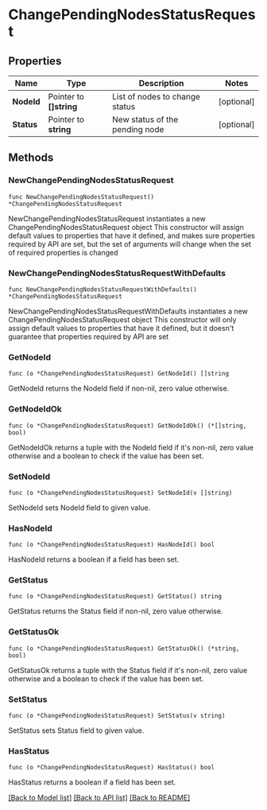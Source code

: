 # ChangePendingNodesStatusRequest

## Properties

Name | Type | Description | Notes
------------ | ------------- | ------------- | -------------
**NodeId** | Pointer to **[]string** | List of nodes to change status | [optional] 
**Status** | Pointer to **string** | New status of the pending node | [optional] 

## Methods

### NewChangePendingNodesStatusRequest

`func NewChangePendingNodesStatusRequest() *ChangePendingNodesStatusRequest`

NewChangePendingNodesStatusRequest instantiates a new ChangePendingNodesStatusRequest object
This constructor will assign default values to properties that have it defined,
and makes sure properties required by API are set, but the set of arguments
will change when the set of required properties is changed

### NewChangePendingNodesStatusRequestWithDefaults

`func NewChangePendingNodesStatusRequestWithDefaults() *ChangePendingNodesStatusRequest`

NewChangePendingNodesStatusRequestWithDefaults instantiates a new ChangePendingNodesStatusRequest object
This constructor will only assign default values to properties that have it defined,
but it doesn't guarantee that properties required by API are set

### GetNodeId

`func (o *ChangePendingNodesStatusRequest) GetNodeId() []string`

GetNodeId returns the NodeId field if non-nil, zero value otherwise.

### GetNodeIdOk

`func (o *ChangePendingNodesStatusRequest) GetNodeIdOk() (*[]string, bool)`

GetNodeIdOk returns a tuple with the NodeId field if it's non-nil, zero value otherwise
and a boolean to check if the value has been set.

### SetNodeId

`func (o *ChangePendingNodesStatusRequest) SetNodeId(v []string)`

SetNodeId sets NodeId field to given value.

### HasNodeId

`func (o *ChangePendingNodesStatusRequest) HasNodeId() bool`

HasNodeId returns a boolean if a field has been set.

### GetStatus

`func (o *ChangePendingNodesStatusRequest) GetStatus() string`

GetStatus returns the Status field if non-nil, zero value otherwise.

### GetStatusOk

`func (o *ChangePendingNodesStatusRequest) GetStatusOk() (*string, bool)`

GetStatusOk returns a tuple with the Status field if it's non-nil, zero value otherwise
and a boolean to check if the value has been set.

### SetStatus

`func (o *ChangePendingNodesStatusRequest) SetStatus(v string)`

SetStatus sets Status field to given value.

### HasStatus

`func (o *ChangePendingNodesStatusRequest) HasStatus() bool`

HasStatus returns a boolean if a field has been set.


[[Back to Model list]](../README.md#documentation-for-models) [[Back to API list]](../README.md#documentation-for-api-endpoints) [[Back to README]](../README.md)


